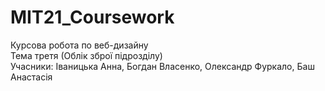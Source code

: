 # MIT21_Coursework
Курсова робота по веб-дизайну <br>
Тема третя (Облік зброї підрозділу) <br>
Учасники: Іваницька Анна, Богдан Власенко, Олександр Фуркало, Баш Анастасія
